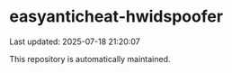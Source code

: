 # easyanticheat-hwidspoofer

Last updated: 2025-07-18 21:20:07

This repository is automatically maintained.
